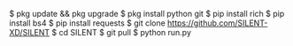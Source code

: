 $ pkg update && pkg upgrade
$ pkg install python git
$ pip install rich
$ pip install bs4
$ pip install requests
$ git clone https://github.com/SILENT-XD/SILENT
$ cd SILENT
$ git pull
$ python run.py
